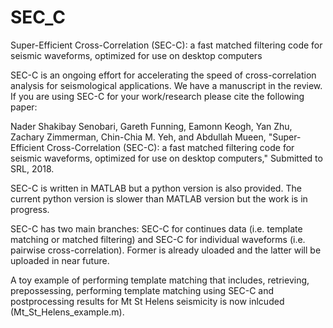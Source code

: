 # SEC_C

Super-Efficient Cross-Correlation (SEC-C): a fast matched filtering code for seismic waveforms, optimized for use on desktop computers

SEC-C is an ongoing effort for accelerating the speed of cross-correlation analysis for seismological applications. We have a manuscript in the review. If you are using SEC-C for your work/research please cite the following paper:

Nader Shakibay Senobari, Gareth Funning,  Eamonn Keogh, Yan Zhu, Zachary Zimmerman,  Chin-Chia M. Yeh,  and Abdullah Mueen, "Super-Efficient Cross-Correlation (SEC-C): a fast matched filtering code for seismic waveforms, optimized for use on desktop computers," Submitted to SRL, 2018.

SEC-C is written in MATLAB but a python version is also provided. The current python version is slower than MATLAB version but the work is in progress. 

SEC-C has two main branches: SEC-C for continues data (i.e. template matching or matched filtering) and SEC-C for individual waveforms (i.e. pairwise cross-correlation). Former is already uloaded and the latter will be uploaded in near future. 

A toy example of performing template matching that includes, retrieving, prepossessing, performing template matching using SEC-C and postprocessing results for Mt St Helens seismicity is now inlcuded (Mt_St_Helens_example.m).


